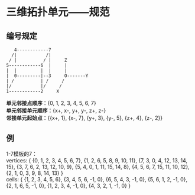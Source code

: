 # 三维拓扑单元——规范

## 编号规定
```
   4------------7  
  /|           /|  
 / |          / |     Z
5------------6  |     |
|  |         |  |     |
|  0---------|--3     O-------Y
| /          | /     /  
|/           |/     /
1------------2     X
```

**单元邻接点顺序**：{0, 1, 2, 3, 4, 5, 6, 7}  
**单元邻接单元顺序**：{x+, x-, y+, y-, z+, z-}  
**邻接单元起始点**：{{x+, 1}, {x-, 7}, {y+, 3}, {y-, 5}, {z+, 4}, {z-, 2}}

## 例
1-7模板的7：  
vertices: {
   {0, 1, 2, 3, 4, 5, 6, 7},
   {1, 2, 6, 5, 8, 9, 10, 11},
   {7, 3, 0, 4, 12, 13, 14, 15},
   {3, 7, 6, 2, 13, 12, 10, 9},
   {5, 4, 0, 1, 11, 15, 14, 8},
   {4, 5, 6, 7, 15, 11, 10, 12},
   {2, 1, 0, 3, 9, 8, 14, 13}
}  
cells: {
   {1, 2, 3, 4, 5, 6},
   {3, 4, 5, 6, -1, 0},
   {6, 5, 4, 3, -1, 0},
   {5, 6, 1, 2, -1, 0},
   {2, 1, 6, 5, -1, 0},
   {1, 2, 3, 4, -1, 0},
   {4, 3, 2, 1, -1, 0}
}